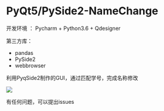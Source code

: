 # PyQt5/PySide2-NameChange
开发环境 ： Pycharm + Python3.6 + Qdesigner

第三方库：

* pandas
* PySide2
* webbrowser

利用PyqSide2制作的GUI，通过匹配学号，完成名称修改

![](https://pic.downk.cc/item/5f182c1d14195aa59460c181.jpg)

有任何问题，可以提出issues

